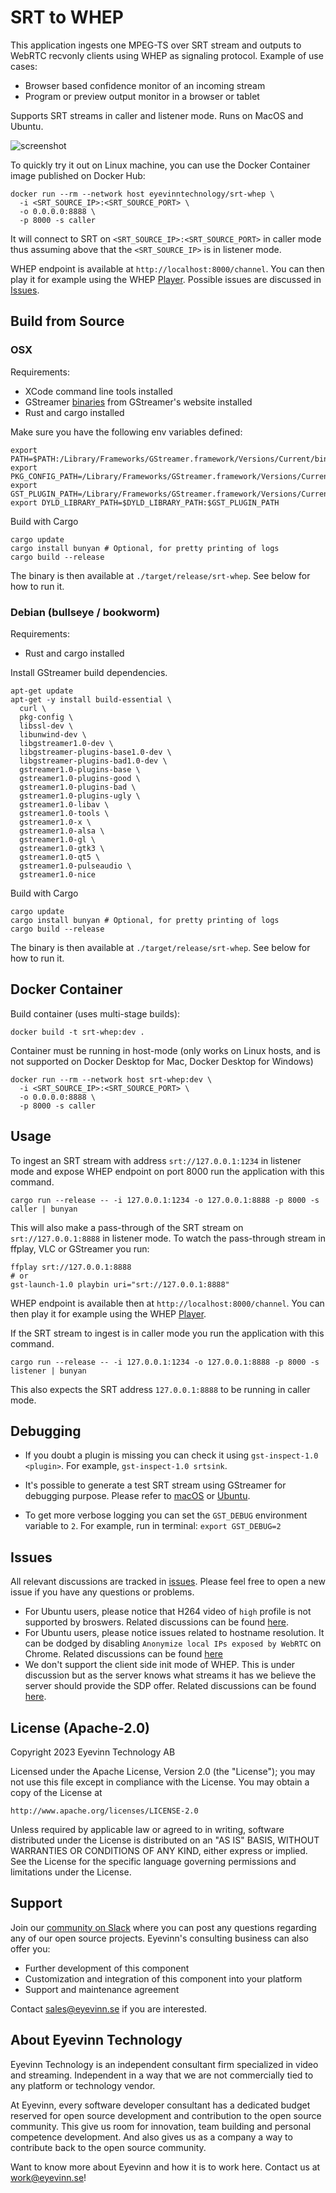 # SRT to WHEP
This application ingests one MPEG-TS over SRT stream and outputs to WebRTC recvonly clients using WHEP as signaling protocol. Example of use cases:

- Browser based confidence monitor of an incoming stream
- Program or preview output monitor in a browser or tablet

Supports SRT streams in caller and listener mode.
Runs on MacOS and Ubuntu.

![screenshot](docs/screenshot.png)

To quickly try it out on Linux machine, you can use the Docker Container image published on Docker Hub:

```
docker run --rm --network host eyevinntechnology/srt-whep \
  -i <SRT_SOURCE_IP>:<SRT_SOURCE_PORT> \
  -o 0.0.0.0:8888 \
  -p 8000 -s caller
```

It will connect to SRT on `<SRT_SOURCE_IP>:<SRT_SOURCE_PORT>` in caller mode thus assuming above that the `<SRT_SOURCE_IP>` is in listener mode.

WHEP endpoint is available at `http://localhost:8000/channel`. You can then play it for example using the WHEP [Player](https://webrtc.player.eyevinn.technology/?type=whep). Possible issues are discussed in [Issues](#issues).

## Build from Source
### OSX

Requirements:
- XCode command line tools installed
- GStreamer [binaries](https://gstreamer.freedesktop.org/data/pkg/osx/) from GStreamer's website installed
- Rust and cargo installed

Make sure you have the following env variables defined:

```
export PATH=$PATH:/Library/Frameworks/GStreamer.framework/Versions/Current/bin
export PKG_CONFIG_PATH=/Library/Frameworks/GStreamer.framework/Versions/Current/lib/pkgconfig
export GST_PLUGIN_PATH=/Library/Frameworks/GStreamer.framework/Versions/Current/lib:$GST_PLUGIN_PATH
export DYLD_LIBRARY_PATH=$DYLD_LIBRARY_PATH:$GST_PLUGIN_PATH
```

Build with Cargo

```
cargo update
cargo install bunyan # Optional, for pretty printing of logs
cargo build --release
```

The binary is then available at `./target/release/srt-whep`. See below for how to run it.

### Debian (bullseye / bookworm)

Requirements:
- Rust and cargo installed

Install GStreamer build dependencies.

```
apt-get update
apt-get -y install build-essential \
  curl \
  pkg-config \
  libssl-dev \
  libunwind-dev \
  libgstreamer1.0-dev \
  libgstreamer-plugins-base1.0-dev \
  libgstreamer-plugins-bad1.0-dev \
  gstreamer1.0-plugins-base \
  gstreamer1.0-plugins-good \
  gstreamer1.0-plugins-bad \
  gstreamer1.0-plugins-ugly \
  gstreamer1.0-libav \
  gstreamer1.0-tools \
  gstreamer1.0-x \
  gstreamer1.0-alsa \
  gstreamer1.0-gl \
  gstreamer1.0-gtk3 \
  gstreamer1.0-qt5 \
  gstreamer1.0-pulseaudio \
  gstreamer1.0-nice
```

Build with Cargo

```
cargo update
cargo install bunyan # Optional, for pretty printing of logs
cargo build --release
```

The binary is then available at `./target/release/srt-whep`. See below for how to run it.

## Docker Container

Build container (uses multi-stage builds):

```
docker build -t srt-whep:dev .
```

Container must be running in host-mode (only works on Linux hosts, and is not supported on Docker Desktop for Mac, Docker Desktop for Windows)

```
docker run --rm --network host srt-whep:dev \
  -i <SRT_SOURCE_IP>:<SRT_SOURCE_PORT> \
  -o 0.0.0.0:8888 \
  -p 8000 -s caller
```

## Usage

To ingest an SRT stream with address `srt://127.0.0.1:1234` in listener mode and expose WHEP endpoint on port 8000 run the application with this command.

```
cargo run --release -- -i 127.0.0.1:1234 -o 127.0.0.1:8888 -p 8000 -s caller | bunyan
```

This will also make a pass-through of the SRT stream on `srt://127.0.0.1:8888` in listener mode. To watch the pass-through stream in ffplay, VLC or GStreamer you run:

```
ffplay srt://127.0.0.1:8888
# or
gst-launch-1.0 playbin uri="srt://127.0.0.1:8888"
```

WHEP endpoint is available then at `http://localhost:8000/channel`. You can then play it for example using the WHEP [Player](https://webrtc.player.eyevinn.technology/?type=whep).

If the SRT stream to ingest is in caller mode you run the application with this command.

```
cargo run --release -- -i 127.0.0.1:1234 -o 127.0.0.1:8888 -p 8000 -s listener | bunyan
```

This also expects the SRT address `127.0.0.1:8888` to be running in caller mode.

## Debugging

- If you doubt a plugin is missing you can check it using `gst-inspect-1.0 <plugin>`. For example, `gst-inspect-1.0 srtsink`.
- It's possible to generate a test SRT stream using GStreamer for debugging purpose. Please refer to [macOS](docs/SRT_macOS.md) or [Ubuntu](docs/SRT_Ubuntu.md).

- To get more verbose logging you can set the `GST_DEBUG` environment variable to `2`. For example, run in terminal: `export GST_DEBUG=2`

## Issues
All relevant discussions are tracked in [issues](https://github.com/Eyevinn/srt-whep/issues/). Please feel free to open a new issue if you have any questions or problems.

- For Ubuntu users, please notice that H264 video of `high` profile is not supported by broswers. Related discussions can be found [here](https://askubuntu.com/questions/1412934/webrtc-h-264-high-profile-doesnt-want-to-play-in-browser).
- For Ubuntu users, please notice issues related to hostname resolution. It can be dodged by disabling `Anonymize local IPs exposed by WebRTC` on Chrome. Related discussions can be found [here](https://support.ipconfigure.com/hc/en-us/articles/360031237552-WebRTC-not-working-in-Google-Chrome-over-local-network-mDNS-)
- We don't support the client side init mode of WHEP. This is under discussion but as the server knows what streams it has we believe the server should provide the SDP offer. Related discussions can be found [here](docs/whep.md).

## License (Apache-2.0)

Copyright 2023 Eyevinn Technology AB

Licensed under the Apache License, Version 2.0 (the "License");
you may not use this file except in compliance with the License.
You may obtain a copy of the License at

    http://www.apache.org/licenses/LICENSE-2.0

Unless required by applicable law or agreed to in writing, software
distributed under the License is distributed on an "AS IS" BASIS,
WITHOUT WARRANTIES OR CONDITIONS OF ANY KIND, either express or implied.
See the License for the specific language governing permissions and
limitations under the License.

## Support

Join our [community on Slack](http://slack.streamingtech.se) where you can post any questions regarding any of our open source projects. Eyevinn's consulting business can also offer you:

- Further development of this component
- Customization and integration of this component into your platform
- Support and maintenance agreement

Contact [sales@eyevinn.se](mailto:sales@eyevinn.se) if you are interested.

## About Eyevinn Technology

Eyevinn Technology is an independent consultant firm specialized in video and streaming. Independent in a way that we are not commercially tied to any platform or technology vendor.

At Eyevinn, every software developer consultant has a dedicated budget reserved for open source development and contribution to the open source community. This give us room for innovation, team building and personal competence development. And also gives us as a company a way to contribute back to the open source community.

Want to know more about Eyevinn and how it is to work here. Contact us at work@eyevinn.se!
